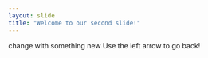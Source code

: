 ```yaml
---
layout: slide
title: "Welcome to our second slide!"
---
```

change with something new
Use the left arrow to go back!

